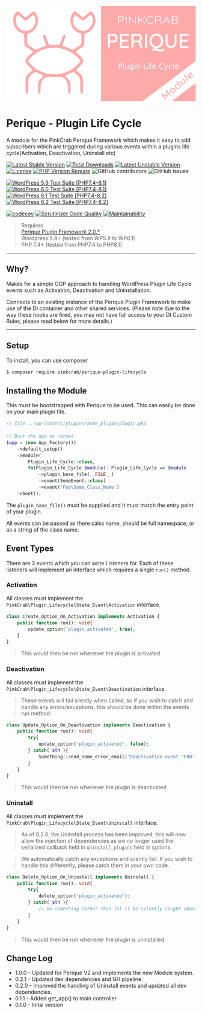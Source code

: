 ![logo](.github/assets/Plugin-Lifecyle.jpg "Pink Crab")

# Perique - Plugin Life Cycle 

A module for the PinkCrab Perique Framework which makes it easy to add subscribers which are triggered during various events within a plugins life cycle(Activation, Deactivation, Uninstall etc)

[![Latest Stable Version](http://poser.pugx.org/pinkcrab/perique-plugin-lifecycle/v)](https://packagist.org/packages/pinkcrab/perique-plugin-lifecycle) [![Total Downloads](http://poser.pugx.org/pinkcrab/perique-plugin-lifecycle/downloads)](https://packagist.org/packages/pinkcrab/perique-plugin-lifecycle) [![Latest Unstable Version](http://poser.pugx.org/pinkcrab/perique-plugin-lifecycle/v/unstable)](https://packagist.org/packages/pinkcrab/perique-plugin-lifecycle) [![License](http://poser.pugx.org/pinkcrab/perique-plugin-lifecycle/license)](https://packagist.org/packages/pinkcrab/perique-plugin-lifecycle) [![PHP Version Require](http://poser.pugx.org/pinkcrab/perique-plugin-lifecycle/require/php)](https://packagist.org/packages/pinkcrab/perique-plugin-lifecycle)
![GitHub contributors](https://img.shields.io/github/contributors/Pink-Crab/Perique_Plugin_Life_Cycle?label=Contributors)
![GitHub issues](https://img.shields.io/github/issues-raw/Pink-Crab/Perique_Plugin_Life_Cycle)

[![WordPress 5.9 Test Suite [PHP7.4-8.1]](https://github.com/Pink-Crab/Perique_Plugin_Life_Cycle/actions/workflows/WP_5_9.yaml/badge.svg)](https://github.com/Pink-Crab/Perique_Plugin_Life_Cycle/actions/workflows/WP_5_9.yaml)
[![WordPress 6.0 Test Suite [PHP7.4-8.1]](https://github.com/Pink-Crab/Perique_Plugin_Life_Cycle/actions/workflows/WP_6_0.yaml/badge.svg)](https://github.com/Pink-Crab/Perique_Plugin_Life_Cycle/actions/workflows/WP_6_0.yaml)
[![WordPress 6.1 Test Suite [PHP7.4-8.2]](https://github.com/Pink-Crab/Perique_Plugin_Life_Cycle/actions/workflows/WP_6_1.yaml/badge.svg)](https://github.com/Pink-Crab/Perique_Plugin_Life_Cycle/actions/workflows/WP_6_1.yaml)
[![WordPress 6.2 Test Suite [PHP7.4-8.2]](https://github.com/Pink-Crab/Perique_Plugin_Life_Cycle/actions/workflows/WP_6_2.yaml/badge.svg)](https://github.com/Pink-Crab/Perique_Plugin_Life_Cycle/actions/workflows/WP_6_2.yaml)

[![codecov](https://codecov.io/gh/Pink-Crab/Perique_Plugin_Life_Cycle/branch/master/graph/badge.svg?token=Xucv38xrsa)](https://codecov.io/gh/Pink-Crab/Perique_Plugin_Life_Cycle)
[![Scrutinizer Code Quality](https://scrutinizer-ci.com/g/Pink-Crab/Perique_Plugin_Life_Cycle/badges/quality-score.png?b=master)](https://scrutinizer-ci.com/g/Pink-Crab/Perique_Plugin_Life_Cycle/?branch=master)
[![Maintainability](https://api.codeclimate.com/v1/badges/27aa086ac22f0996516a/maintainability)](https://codeclimate.com/github/Pink-Crab/Perique_Plugin_Life_Cycle/maintainability)


> Requires  
> [Perique Plugin Framework 2.0.*](https://perique.info)  
> Wordpress 5.9+ (tested from WP5.9 to WP6.1)  
> PHP 7.4+ (tested from PHP7.4 to PHP8.1)  

****

## Why? ##

Makes for a simple OOP approach to handling WordPress Plugin Life Cycle events such as Activation, Deactivation and Uninstallation.

Connects to an existing instance of the Perique Plugin Framework to make use of the DI container and other shared services. (Please note due to the way these hooks are fired, you may not have full access to your DI Custom Rules, please read below for more details.)

****

## Setup ##

To install, you can use composer
```bash
$ composer require pinkcrab/perique-plugin-lifecycle
```

## Installing the Module

This must be bootstrapped with Perique to be used. This can easily be done on your main plugin file.

```php
// file ../wp-content/plugins/acme_plugin/plugin.php

// Boot the app as normal
$app = (new App_Factory())
    ->default_setup()
    ->module(
        Plugin_Life_Cycle::class, 
        fn(Plugin_Life_Cycle $module): Plugin_Life_Cycle => $module
            ->plugin_base_file(__FILE__)
            ->event(SomeEvent::class)
            ->event('Foo\Some_Class_Name')
    ->boot();
```

The `plugin_base_file()` must be supplied and it must match the entry point of your plugin.

All events can be passed as there calss name, should be full namespace, or as a string of the class name.

## Event Types ##

There are 3 events which you can write Listeners for. Each of these listeners will implement an interface which requires a single `run()` method.

### Activation

All classes must implement the `PinkCrab\Plugin_Lifecycle\State_Event\Activation` interface.

```php
class Create_Option_On_Activation implements Activation {
    public function run(): void{
        update_option('plugin_activated', true);
    }
}
```
> This would then be run whenever the plugin is activated

### Deactivation

All classes must implement the `PinkCrab\Plugin_Lifecycle\State_Event\Deactivation` interface.

> These events will fail silently when called, so if you wish to catch and handle any errors/exceptions, this should be done within the events run method.

```php
class Update_Option_On_Deactivation implements Deactivation {
    public function run(): void{
        try{
            update_option('plugin_activated', false);
        } catch( $th ){
            Something::send_some_error_email("Deactivation event 'FOO' threw exception during run()", $th->getMessage());
        }
    }
}
```
> This would then be run whenever the plugin is deactivated

### Uninstall

All classes must implement the `PinkCrab\Plugin_Lifecycle\State_Event\Uninstall` interface.

> As of 0.2.0, the Uninstall process has been improved, this will now allow the injection of dependencies as we no longer used the serialized callback held in `uninstall_plugins` held in options. 

> We automatically catch any exceptions and silently fail. If you wish to handle this differently, please catch them in your own code.


```php
class Delete_Option_On_Uninstall implements Uninstall {
    public function run(): void{
        try{
            delete_option('plugin_activated');
        } catch( $th ){
            // Do something rather than let it be silently caught above!
        }
    }
}
```
> This would then be run whenever the plugin is uninstalled

## Change Log ##
* 1.0.0 - Updated for Perique V2 and implements the new Module system.
* 0.2.1 - Updated dev dependencies and GH pipeline.
* 0.2.0 - Improved the handling of Uninstall events and updated all dev dependencies.
* 0.1.1 - Added get_app() to main controller
* 0.1.0 - Inital version
